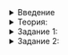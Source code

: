 <details>  
<summary>Введение</summary>  
<h1>Введение</h1>

<p>В этой теме вы познакомитесь с лямбда-функциями — «синтаксическим сахаром», который делает код более лаконичным и понятным.</p>

<p>Как любое другое средство языка, лямбда-функции могут принести пользу, а могут навредить. Вы узнаете о границах применимости таких функций и будете учиться извлекать из них только пользу.</p>

</details> 
<details>  
<summary>Теория:</summary>  
<h1>Компаратор для сортировки</h1>

<p>В вашей поисковой системе есть метод <code>FindTopDocuments</code>, который сортирует документы по релевантности:</p>

<pre><code class="language-cpp">vector&lt;Document&gt; FindTopDocuments(const string&amp; query) const {			
		auto matched_documents = FindAllDocuments(query);
		
		sort(matched_documents.begin(), matched_documents.end(), HasDocumentGreaterRelevance);
		if (matched_documents.size() &gt; MAX_RESULT_DOCUMENT_COUNT) {
			  matched_documents.resize(MAX_RESULT_DOCUMENT_COUNT);
		}
		return matched_documents;
}
</code></pre>

<p>Посмотрите на вызов сортировки. В нём вы применили компаратор <code>HasDocumentGreaterRelevance</code>. У этого компаратора довольно простое тело:</p>

<pre><code class="language-cpp">bool HasDocumentGreaterRelevance(const Document&amp; lhs, const Document&amp; rhs) {
	return lhs.relevance &gt; rhs.relevance;
}
</code></pre>

<p>Но у метода <code>FindTopDocuments</code> есть проблема. Читая его, нужно переходить в другую часть кода, чтобы посмотреть критерий сортировки. У вашего компаратора понятное имя, однако лучше видеть именно код, который будет выполняться.</p>

<p>Сам компаратор недлинный. Удобнее, если его тело находится рядом с вызовом сортировки. Так его можно быстро прочитать и понять, по какому критерию сортируются документы.</p>

<p>Когда удобнее и понятнее иметь в месте вызова тело функции, а не её название, применяют лямбда-функции, или безымянные функции. Вот как можно переписать метод <code>FindTopDocuments</code> с лямбда-функцией в качестве компаратора:</p>

<pre><code class="language-cpp">vector&lt;Document&gt; FindTopDocuments(const string&amp; query) const {			
		auto matched_documents = FindAllDocuments(query);
		
		sort(
			matched_documents.begin(),   
			matched_documents.end(), 
			[](const Document&amp; lhs, const Document&amp; rhs) {    // Это лямбда-функция
				return lhs.relevance &gt; rhs.relevance;
			}
		);
		if (matched_documents.size() &gt; MAX_RESULT_DOCUMENT_COUNT) {
			matched_documents.resize(MAX_RESULT_DOCUMENT_COUNT);
		}
		return matched_documents;
	}
</code></pre>

<p>Третьим параметром функции <code>sort</code> вместо <code>HasDocumentGreaterRelevance</code> передано что-то похожее на определение функции. Сначала идёт пара квадратных скобок — <code>[]</code>. Они сообщают компилятору, что это лямбда-функция. Дальше в круглых скобках — список параметров, как у обычной функции. После в фигурных скобках идёт тело — тоже как в обычных функциях.</p>

<p>У лямбда-функции нигде не указывают тип возвращаемого значения. Компилятор сам выводит его по типу выражения в команде <code>return</code>. Ваша лямбда-функция возвращает результат сравнения двух целых чисел, поэтому тип возвращаемого значения — <code>bool</code>.</p>

<p>Добавив лямбда-функцию в метод <code>FindTopDocuments</code>, сразу видим, по какому критерию выполняется сортировка. К тому же больше не надо запоминать, что значит имя <code>HasDocumentGreaterRelevance</code>. Оно всё равно использовано всего один раз. Читатель теперь не перегружен лишними именами.</p>

</details> 

<details>  
<summary>Задание 1:</summary>  
<p>Внедрите лямбда-функцию в код метода <code>FindTopDocuments</code> вашей поисковой системы.</p>
<h3>Подсказка</h3>
<p>Выполните ту же замену, которую мы сделали в тексте урока.</p>
</details> 

<details>  
<summary>Задание 2:</summary>  

<h1>Компаратор для сортировки</h1>
<p>В стандартном потоке дана одна строка, состоящая из числа N и следующих за ним N строк S. Между собой число и строки разделены пробелом.</p>

<p>Отсортируйте строки S в лексикографическом порядке по возрастанию, игнорируя регистр букв, и выведите их в стандартный поток вывода через пробел.</p>

<p>После последней строки также выведите пробел и, затем, перевод строки.</p>

<h3>Ограничения</h3>

<ul>
<li>0 &lt;= N &lt;= 1000</li>
<li>1 &lt;= |S| &lt;= 15</li>
<li>Каждая строка S[i] может состоять из следующих символов: [0-9,a-z,A-Z]</li>
</ul>

<h3>Пример</h3>

<p><strong>Ввод</strong></p>

<pre><code class="language-cpp">4 quantity AMOUNT Selection Search
</code></pre>

<p><strong>Вывод</strong></p>

<pre><code class="language-cpp">AMOUNT quantity Search Selection
</code></pre>

<h3>Подсказка</h3>

<p>Обратите внимание на <a href="http://www.cplusplus.com/reference/cctype/tolower">функцию tolower</a> и <a href="https://en.cppreference.com/w/cpp/algorithm/lexicographical_compare">алгоритм lexicographical_compare</a>.</p>
>

